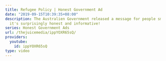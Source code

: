 ```yaml
---
title: Refugee Policy | Honest Government Ad
date: "2019-09-15T10:39:35+08:00"
description: The Australien Government released a message for people smugglers, and
  it's surprisingly honest and informative!
series: Honest Government Ads
url: /thejuicemedia/ippYOXR65sQ/
providers:
  youtube:
    id: ippYOXR65sQ
type: video
---
```

